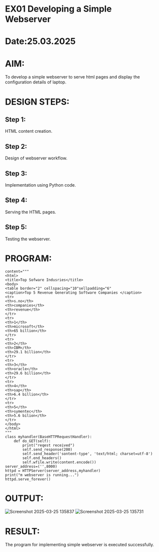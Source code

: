 # EX01 Developing a Simple Webserver

# Date:25.03.2025
# AIM:
To develop a simple webserver to serve html pages and display the configuration details of laptop.

# DESIGN STEPS:
## Step 1:
HTML content creation.

## Step 2:
Design of webserver workflow.

## Step 3:
Implementation using Python code.

## Step 4:
Serving the HTML pages.

## Step 5:
Testing the webserver.

# PROGRAM:
```from http.server import HTTPServer,BaseHTTPRequestHandler
content="""
<html>
<title>Top Sofware Indusries</title>
<body>
<table border="2" cellspacing="10"sellpadding="6"
<caption>Top 5 Revenue Generating Software Companies </caption>
<tr>
<th>s.no</th>
<th>companies</th>
<th>revenue</th>
</tr>
<tr>
<th>1</th>
<th>microsoft</th>
<th>65 billion</th>
</tr>
<tr>
<th>2</th>
<th>IBM</th>
<th>29.1 billion</th>
</tr>
<tr>
<th>3</th>
<th>oracle</th>
<th>29.6 billion</th>
</tr>
<tr>
<th>4</th>
<th>sap</th>
<th>6.4 billion</th>
</tr>
<tr>
<th>5</th>
<th>symentec</th>
<th>5.6 bilion</th>
</tr>
</body>
</html>
"""
class myhandler(BaseHTTPRequestHandler):
    def do_GET(self):
        print("reqest received")
        self.send_response(200)
        self.send_header('sontent-type', 'text/html; charset=utf-8')
        self.end_headers()
        self.wfile.write(content.encode())
server_address=('',8000)
httpd = HTTPServer(server_address,myhandler)
print("m webserver is running...")
httpd.serve_forever()
```
# OUTPUT:
![Screenshot 2025-03-25 135837](https://github.com/user-attachments/assets/06f507dd-f8b4-4872-a225-253fee53a3db)
![Screenshot 2025-03-25 135731](https://github.com/user-attachments/assets/a06d987d-b123-42ca-9576-561459c4759e)

# RESULT:
The program for implementing simple webserver is executed successfully.
